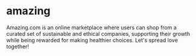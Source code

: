 # amazing
Amazing.com is an online marketplace where users can shop from a curated set of sustainable and ethical companies, supporting their growth while being rewarded for making healthier choices. Let's spread love together!

